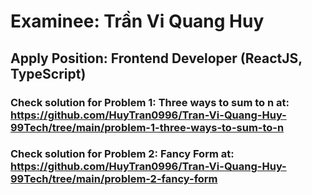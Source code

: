 # Examinee: Trần Vi Quang Huy

## Apply Position: Frontend Developer (ReactJS, TypeScript)

### Check solution for Problem 1: Three ways to sum to n at: https://github.com/HuyTran0996/Tran-Vi-Quang-Huy-99Tech/tree/main/problem-1-three-ways-to-sum-to-n

### Check solution for Problem 2: Fancy Form at: https://github.com/HuyTran0996/Tran-Vi-Quang-Huy-99Tech/tree/main/problem-2-fancy-form
